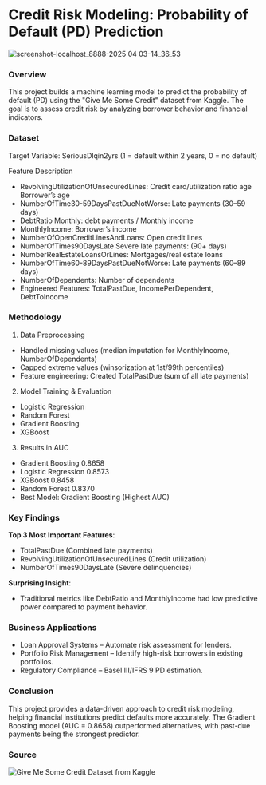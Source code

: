# Credit Risk Modeling: Probability of Default (PD) Prediction

![screenshot-localhost_8888-2025 04 03-14_36_53](https://github.com/user-attachments/assets/cd22ea2c-682b-4adb-85e8-ea512597027f)

### Overview

This project builds a machine learning model to predict the probability of default (PD) using the "Give Me Some Credit" dataset from Kaggle. The goal is to assess credit risk by analyzing borrower behavior and financial indicators.

### Dataset

Target Variable: SeriousDlqin2yrs (1 = default within 2 years, 0 = no default)

Feature	Description
- RevolvingUtilizationOfUnsecuredLines: Credit card/utilization ratio
age	Borrower’s age
- NumberOfTime30-59DaysPastDueNotWorse: Late payments (30–59 days)
- DebtRatio	Monthly: debt payments / Monthly income
- MonthlyIncome:	Borrower’s income
- NumberOfOpenCreditLinesAndLoans:	Open credit lines
- NumberOfTimes90DaysLate	Severe late payments: (90+ days)
- NumberRealEstateLoansOrLines:	Mortgages/real estate loans
- NumberOfTime60-89DaysPastDueNotWorse:	Late payments (60–89 days)
- NumberOfDependents:	Number of dependents
- Engineered Features:	TotalPastDue, IncomePerDependent, DebtToIncome

### Methodology

1. Data Preprocessing
- Handled missing values (median imputation for MonthlyIncome, NumberOfDependents)
- Capped extreme values (winsorization at 1st/99th percentiles)
- Feature engineering: Created TotalPastDue (sum of all late payments)

2. Model Training & Evaluation
- Logistic Regression
- Random Forest
- Gradient Boosting
- XGBoost

3. Results in AUC
- Gradient Boosting	0.8658
- Logistic Regression	0.8573
- XGBoost	0.8458
- Random Forest	0.8370
- Best Model: Gradient Boosting (Highest AUC)

### Key Findings

**Top 3 Most Important Features**:
- TotalPastDue (Combined late payments)
- RevolvingUtilizationOfUnsecuredLines (Credit utilization)
- NumberOfTimes90DaysLate (Severe delinquencies)

**Surprising Insight**:
- Traditional metrics like DebtRatio and MonthlyIncome had low predictive power compared to payment behavior.

### Business Applications

- Loan Approval Systems – Automate risk assessment for lenders.
- Portfolio Risk Management – Identify high-risk borrowers in existing portfolios.
- Regulatory Compliance – Basel III/IFRS 9 PD estimation.

### Conclusion

This project provides a data-driven approach to credit risk modeling, helping financial institutions predict defaults more accurately. The Gradient Boosting model (AUC = 0.8658) outperformed alternatives, with past-due payments being the strongest predictor.

### Source

![Give Me Some Credit Dataset from Kaggle](https://www.kaggle.com/c/GiveMeSomeCredit)
